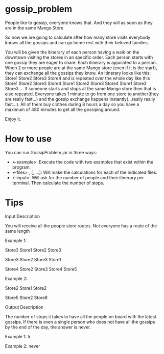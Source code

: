 # gossip_problem
People like to gossip, everyone knows that. And they will as soon as they are in the same Mango Store.

So now we are going to calculate after how many store visits everybody knows all the gossips and can go home rest with their beloved families.

You will be given the itinerary of each person having a walk on the downtown visiting the stores in an specific order. Each person starts with one gossip they are eager to share. Each itinerary is appointed to a person. When 2 or more people are at the same Mango store (even if it is the start), they can exchange all the gossips they know. An itinerary looks like this: Store1 Store2 Store3 Store4 and is repeated over the whole day like this Store1 Store2 Store3 Store4 Store1 Store2 Store3 Store4 Store1 Store2 Store3 … If someone starts and stops at the same Mango store then that is also repeated. Everyone takes 1 minute to go from one store to another(they are really fast…) and the gossip exchange happens instantly(…really really fast…). All of them buy clothes during 8 hours a day so you have a maximum of 480 minutes to get all the gossiping around.

Enjoy it.

# How to use
You can run GossipProblem.jar in three ways:
- <-example>: Execute the code with two examples that exist within the program.
- <-files> <file1>, [<file2>, ...]: Will make the calculations for each of the indicated files.
- <-input>: Will ask for the number of people and their itinerary per terminal. Then calculate the number of stops.

# Tips

 

Input Description

You will receive all the people store routes. Not everyone has a route of the same length

 

Example 1:

Store3 Store1 Store2 Store3

Store3 Store2 Store3 Store1

Store4 Store2 Store3 Store4 Store5

Example 2:

Store2 Store1 Store2

Store5 Store2 Store8

 

Output Description

The number of stops it takes to have all the people on board with the latest gossips. If there is even a single person who does not have all the gossips by the end of the day, the answer is never.

 

Example 1: 5

 

Example 2: never
